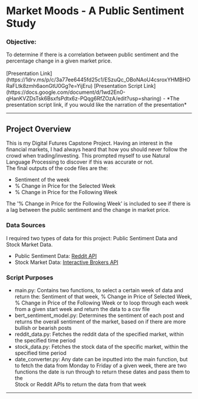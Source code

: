 <h1>Market Moods - A Public Sentiment Study</h1>    

<h3>Objective:</h3>
To determine if there is a correlation between public sentiment and the percentage change in a given market price.  
<br><br/>
[Presentation Link](https://1drv.ms/p/c/3a77ee6445fd25c1/ESzuQc_OBoNAoU4csroxYHMBHORaFLtk8zmh6aonGtU0Gg?e=YijEru)
[Presentation Script Link](https://docs.google.com/document/d/1wd2En0-qHanKVZDsTsk6BsxfsPdtx6z-PQqg6RfZOzA/edit?usp=sharing) - *The presentation script link, if you would like the narration of the presentation*

---
<h2>Project Overview</h2>

This is my Digital Futures Capstone Project. Having an interest in the financial markets, I had always heard that how you should never follow the crowd when trading/investing. This prompted myself to use Natural Language Processing to discover if this was accurate or not.   
The final outputs of the code files are the:
- Sentiment of the week
- % Change in Price for the Selected Week
- % Change in Price for the Following Week

The '% Change in Price for the Following Week' is included to see if there is a lag between the public sentiment and the change in market price.

<h3>Data Sources</h3>
I required two types of data for this project: Public Sentiment Data and Stock Market Data.  
  
- Public Sentiment Data: [Reddit API](https://www.reddit.com/dev/api/)   
- Stock Market Data: [Interactive Brokers API](https://www.interactivebrokers.com/campus/ibkr-api-page/twsapi-doc/#api-introduction)

<h3>Script Purposes</h3>

- main.py: Contains two functions, to select a certain week of data and return the: Sentiment of that week, % Change in Price of Selected Week, % Change in Price of the Following Week or to loop through each week from a given start week and return the data to a csv file
- bert_sentiment_model.py: Determines the sentiment of each post and returns the overall sentiment of the market, based on if there are more bullish or bearish posts
- reddit_data.py: Fetches the reddit data of the specified market, within the specified time period
- stock_data.py: Fetches the stock data of the specific market, within the specified time period
- date_converter.py: Any date can be inputted into the main function, but to fetch the data from Monday to Friday of a given week, there are two functions the date is run through to return these dates and pass them to the   
Stock or Reddit APIs to return the data from that week
---

